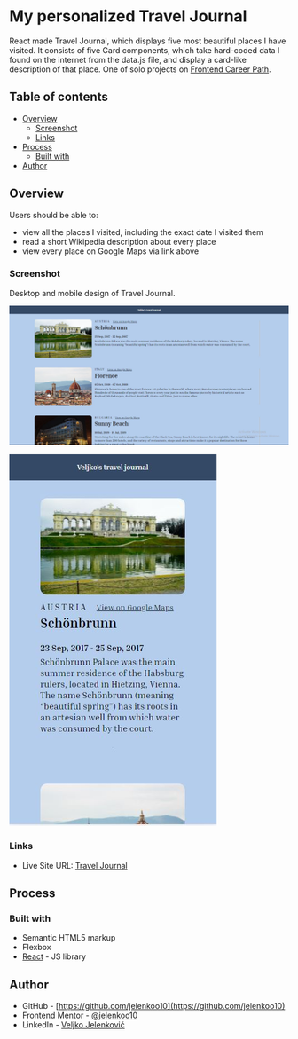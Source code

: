 # My personalized Travel Journal

React made Travel Journal, which displays five most beautiful places I have visited. It consists of five Card components, which take hard-coded data I found on the internet from the data.js file, and display a card-like description of that place. One of solo projects on [Frontend Career Path](https://scrimba.com/learn/frontend). 

## Table of contents

- [Overview](#overview)
  - [Screenshot](#screenshot)
  - [Links](#links)
- [Process](#process)
  - [Built with](#built-with)
- [Author](#author)

## Overview

Users should be able to:
- view all the places I visited, including the exact date I visited them
- read a short Wikipedia description about every place
- view every place on Google Maps via link above

### Screenshot

Desktop and mobile design of Travel Journal.

![](./src/images/screenshot1.jpg)

![](./src/images/screenshot2.jpg)

### Links

- Live Site URL: [Travel Journal](https://jelenkoo10.github.io/travel_journal/)

## Process

### Built with

- Semantic HTML5 markup
- Flexbox
- [React](https://reactjs.org/) - JS library

## Author

- GitHub - [https://github.com/jelenkoo10](https://github.com/jelenkoo10)
- Frontend Mentor - [@jelenkoo10](https://www.frontendmentor.io/profile/jelenkoo10)
- LinkedIn - [Veljko Jelenković](https://www.linkedin.com/in/veljko-jelenkovi%C4%87-182981250/)